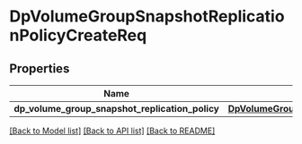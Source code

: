 # DpVolumeGroupSnapshotReplicationPolicyCreateReq

## Properties
Name | Type | Description | Notes
------------ | ------------- | ------------- | -------------
**dp_volume_group_snapshot_replication_policy** | [**DpVolumeGroupSnapshotReplicationPolicyCreateReqPolicy**](DpVolumeGroupSnapshotReplicationPolicyCreateReqPolicy.md) |  | 

[[Back to Model list]](../README.md#documentation-for-models) [[Back to API list]](../README.md#documentation-for-api-endpoints) [[Back to README]](../README.md)


